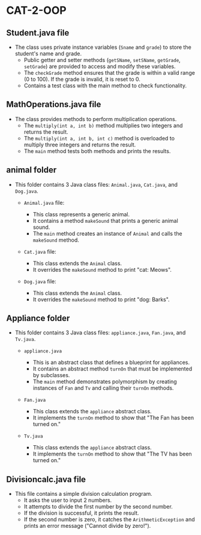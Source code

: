 # CAT-2-OOP

## Student.java file
 - The class uses private instance variables (`Sname` and `grade`) to store the student's name and grade.
   - Public getter and setter methods (`getSName`, `setSName`, `getGrade`, `setGrade`) are provided to access and modify these variables.
   - The `checkGrade` method ensures that the grade is within a valid range (0 to 100). If the grade is invalid, it is reset to 0.
   - Contains a test class with the main method to check functionality.

## MathOperations.java file
 - The class provides methods to perform multiplication operations.
   - The `multiply(int a, int b)` method multiplies two integers and returns the result.
   - The `multiply(int a, int b, int c)` method is overloaded to multiply three integers and returns the result.
   - The `main` method tests both methods and prints the results.

## animal folder
 - This folder contains 3 Java class files: `Animal.java`, `Cat.java`, and `Dog.java`.

   - `Animal.java` file:
     - This class represents a generic animal.
     - It contains a method `makeSound` that prints a generic animal sound.
     - The `main` method creates an instance of `Animal` and calls the `makeSound` method.

   - `Cat.java` file:
     - This class extends the `Animal` class.
     - It overrides the `makeSound` method to print "cat: Meows".

   - `Dog.java` file:
     - This class extends the `Animal` class.
     - It overrides the `makeSound` method to print "dog: Barks".

## Appliance folder
 - This folder contains 3 Java class files: `appliance.java`, `Fan.java`, and `Tv.java`.

   - `appliance.java`
     - This is an abstract class that defines a blueprint for appliances.
     - It contains an abstract method `turnOn` that must be implemented by subclasses.
     - The `main` method demonstrates polymorphism by creating instances of `Fan` and `Tv` and calling their `turnOn` methods.

   - `Fan.java`
     - This class extends the `appliance` abstract class.
     - It implements the `turnOn` method to show that "The Fan has been turned on."

   - `Tv.java`
     - This class extends the `appliance` abstract class.
     - It implements the `turnOn` method to show that "The TV has been turned on."

## Divisioncalc.java file
 - This file contains a simple division calculation program.
   - It asks the user to input 2 numbers.
   - It attempts to divide the first number by the second number.
   - If the division is successful, it prints the result.
   - If the second number is zero, it catches the `ArithmeticException` and prints an error message ("Cannot divide by zero!").